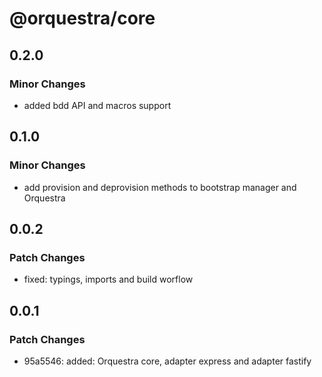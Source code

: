 # @orquestra/core

## 0.2.0

### Minor Changes

- added bdd API and macros support

## 0.1.0

### Minor Changes

- add provision and deprovision methods to bootstrap manager and Orquestra

## 0.0.2

### Patch Changes

- fixed: typings, imports and build worflow

## 0.0.1

### Patch Changes

- 95a5546: added: Orquestra core, adapter express and adapter fastify
